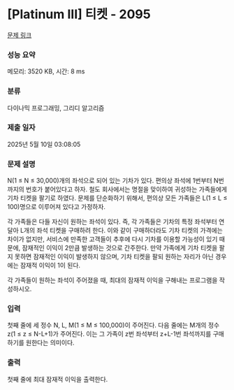# [Platinum III] 티켓 - 2095 

[문제 링크](https://www.acmicpc.net/problem/2095) 

### 성능 요약

메모리: 3520 KB, 시간: 8 ms

### 분류

다이나믹 프로그래밍, 그리디 알고리즘

### 제출 일자

2025년 5월 10일 03:08:05

### 문제 설명

<p>N(1 ≤ N ≤ 30,000)개의 좌석으로 되어 있는 기차가 있다. 편의상 좌석에 1번부터 N번까지의 번호가 붙어있다고 하자. 철도 회사에서는 명절을 맞이하여 귀성하는 가족들에게 기차 티켓을 팔기로 하였다. 문제를 단순화하기 위해서, 편의상 모든 가족들은 L(1 ≤ L ≤ 100)명으로 이루어져 있다고 가정하자.</p>

<p>각 가족들은 다들 자신이 원하는 좌석이 있다. 즉, 각 가족들은 기차의 특정 좌석부터 연달아 L개의 좌석 티켓을 구매하려 한다. 이와 같이 구매하더라도 기차 티켓의 가격에는 차이가 없지만, 서비스에 만족한 고객들이 추후에 다시 기차를 이용할 가능성이 있기 때문에, 잠재적인 이익이 2만큼 발생하는 것으로 간주한다. 만약 가족에게 기차 티켓을 팔지 못하면 잠재적인 이익이 발생하지 않으며, 기차 티켓을 팔되 원하는 자리가 아닌 경우에는 잠재적 이익이 1이 된다.</p>

<p>각 가족들이 원하는 좌석이 주어졌을 때, 최대의 잠재적 이익을 구해내는 프로그램을 작성하시오.</p>

### 입력 

 <p>첫째 줄에 세 정수 N, L, M(1 ≤ M ≤ 100,000)이 주어진다. 다음 줄에는 M개의 정수 z(1 ≤ z ≤ N-L+1)가 주어진다. 이는 그 가족이 z번 좌석부터 z+L-1번 좌석까지를 구매하기를 원한다는 의미이다.</p>

### 출력 

 <p>첫째 줄에 최대 잠재적 이익을 출력한다.</p>

